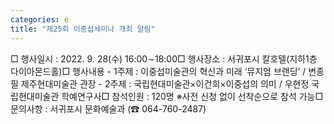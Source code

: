 ```yaml
---
categories: e
title: "제25회 이중섭세미나 개최 알림"
---
```

□ 행사일시 : 2022. 9. 28(수) 16:00∼18:00□ 행사장소 : 서귀포시 칼호텔(지하1층 다이아몬드홀)□ 행사내용 - 1주제 : 이중섭미술관의 혁신과 미래 ‘뮤지엄 브랜딩’ / 변종필 제주현대미술관 관장 - 2주제 : 국립현대미술관×이건희×이중섭의 의미 / 우현정 국립현대미술관 학예연구사□ 참석인원 : 120명 ※사전 신청 없이 선착순으로 참석 가능□ 문의사항 : 서귀포시 문화예술과 (☎ 064-760-2487)